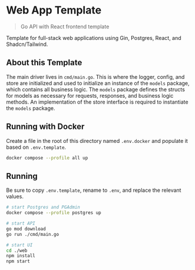 # Web App Template
> Go API with React frontend template

Template for full-stack web applications using Gin, Postgres, React, and Shadcn/Tailwind.

## About this Template
The main driver lives in `cmd/main.go`. This is where the logger, config, and store are
initialized and used to initialize an instance of the `models` package, which contains
all business logic. The `models` package defines the structs for models as necessary for 
requests, responses, and business logic methods. An implementation of the store interface
is required to instantiate the `models` package.

## Running with Docker
Create a file in the root of this directory named `.env.docker` and populate it based on `.env.template`.
```sh
docker compose --profile all up
```

## Running
Be sure to copy `.env.template`, rename to `.env`, and replace the relevant values.

```sh
# start Postgres and PGAdmin
docker compose --profile postgres up

# start API
go mod download
go run ./cmd/main.go

# start UI
cd ./web
npm install
npm start
```